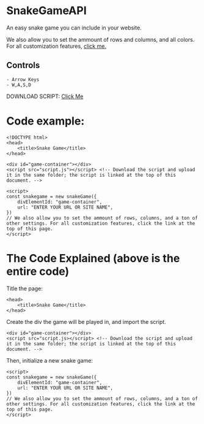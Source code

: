 # SnakeGameAPI
An easy snake game you can include in your website.

We also allow you to set the ammount of rows and columns, and all colors. For all customization features, [click me.](customize.md)

## Controls
    - Arrow Keys
    - W,A,S,D

DOWNLOAD SCRIPT: [Click Me](script.js)

# Code example:

```
<!DOCTYPE html>
<head>
    <title>Snake Game</title> 
</head>

<div id="game-container"></div>
<script src="script.js"></script> <!-- Download the script and upload it in the same folder; the script is linked at the top of this document. -->

<script>
const snakegame = new snakeGame({
    divElementId: "game-container",
    url: "ENTER YOUR URL OR SITE NAME",
})
// We also allow you to set the ammount of rows, columns, and a ton of other settings. For all customization features, click the link at the top of this page.
</script>
```
# The Code Explained (above is the entire code)
Title the page:
```
<head>
    <title>Snake Game</title> 
</head>
```
Create the div the game will be played in, and import the script.
```
<div id="game-container"></div>
<script src="script.js></script> <!-- Download the script and upload it in the same folder; the script is linked at the top of this document. -->
```
Then, initialize a new snake game:
```
<script>
const snakegame = new snakeGame({
    divElementId: "game-container",
    url: "ENTER YOUR URL OR SITE NAME",
})
// We also allow you to set the ammount of rows, columns, and a ton of other settings. For all customization features, click the link at the top of this page.
</script>
```